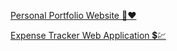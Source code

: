 [Personal Portfolio Website 👤❤️](https://omkaripte.github.io/omkaripte/)

[Expense Tracker Web Application 💲💹](https://omkaripte.github.io/Eazybyts02/)

<!--
**omkaripte/omkaripte** is a ✨ _special_ ✨ repository because its `README.md` (this file) appears on your GitHub profile.

Here are some ideas to get you started:

- 🔭 I’m currently working on ...
- 🌱 I’m currently learning ...
- 👯 I’m looking to collaborate on ...
- 🤔 I’m looking for help with ...
- 💬 Ask me about ...
- 📫 How to reach me: ...
- 😄 Pronouns: ...
- ⚡ Fun fact: ...
-->
